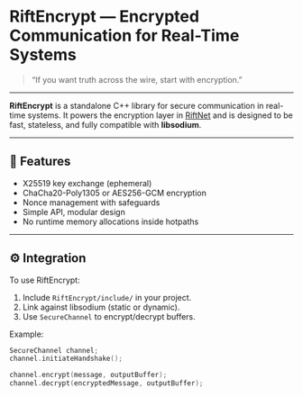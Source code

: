 # RiftEncrypt — Encrypted Communication for Real-Time Systems

> “If you want truth across the wire, start with encryption.”

---

**RiftEncrypt** is a standalone C++ library for secure communication in real-time systems. It powers the encryption layer in [RiftNet](https://github.com/TheToastiest/RiftNet) and is designed to be fast, stateless, and fully compatible with **libsodium**.

---

## 🔑 Features

- X25519 key exchange (ephemeral)
- ChaCha20-Poly1305 or AES256-GCM encryption
- Nonce management with safeguards
- Simple API, modular design
- No runtime memory allocations inside hotpaths

---

## ⚙️ Integration

To use RiftEncrypt:

1. Include `RiftEncrypt/include/` in your project.
2. Link against libsodium (static or dynamic).
3. Use `SecureChannel` to encrypt/decrypt buffers.

Example:
```cpp
SecureChannel channel;
channel.initiateHandshake();

channel.encrypt(message, outputBuffer);
channel.decrypt(encryptedMessage, outputBuffer);
